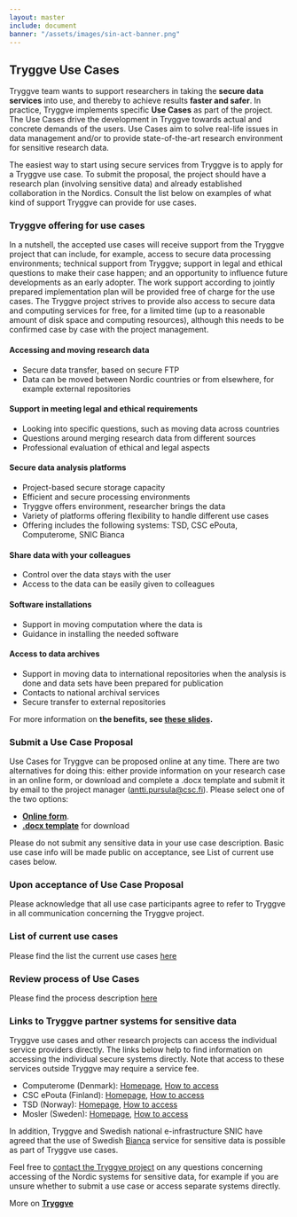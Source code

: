 ```yaml
---
layout: master
include: document
banner: "/assets/images/sin-act-banner.png"
---
```


## Tryggve Use Cases


Tryggve team wants to support researchers in taking the **secure data services** into use, and thereby to achieve results **faster and safer**. In practice, Tryggve implements specific **Use Cases** as part of the project. The Use Cases drive the development in Tryggve towards actual and concrete demands of the users. Use Cases aim to solve real-life issues in data management and/or to provide state-of-the-art research environment for sensitive research data.

The easiest way to start using secure services from Tryggve is to apply for a Tryggve use case. To submit the proposal, the project should have a research plan (involving sensitive data) and already established collaboration in the Nordics. Consult the list below on examples of what kind of support Tryggve can provide for use cases.

### Tryggve offering for use cases

In a nutshell, the accepted use cases will receive support from the Tryggve project that can include, for example, access to secure data processing environments; technical support from Tryggve; support in legal and ethical questions to make their case happen; and an opportunity to influence future developments as an early adopter. The work support according to jointly prepared implementation plan will be provided free of charge for the use cases. The Tryggve project strives to provide also access to secure data and computing services for free, for a limited time (up to a reasonable amount of disk space and computing resources), although this needs to be confirmed case by case with the project management.

#### Accessing and moving research data
* Secure data transfer, based on secure FTP
* Data can be moved between Nordic countries or from elsewhere, for example external repositories

#### Support in meeting legal and ethical requirements
* Looking into specific questions, such as moving data across countries
* Questions around merging research data from different sources
* Professional evaluation of ethical and legal aspects

#### Secure data analysis platforms
* Project-based secure storage capacity
* Efficient and secure processing environments
* Tryggve offers environment, researcher brings the data
* Variety of platforms offering flexibility to handle different use cases
* Offering includes the following systems: TSD, CSC ePouta, Computerome, SNIC Bianca

#### Share data with your colleagues
* Control over the data stays with the user
* Access to the data can be easily given to colleagues

#### Software installations
* Support in moving computation where the data is
* Guidance in installing the needed software

#### Access to data archives
* Support in moving data to international repositories when the analysis is done and data sets have been prepared for publication
* Contacts to national archival services
* Secure transfer to external repositories

For more information on **the benefits, see [these slides](http://www.slideshare.net/anttipursula/tryggve-support-forresearch).**

### Submit a Use Case Proposal

Use Cases for Tryggve can be proposed online at any time. There are two alternatives for doing this: either provide information on your research case in an online form, or download and complete a .docx template and submit it by email to the project manager (antti.pursula@csc.fi). Please select one of the two options:
* **[Online form](https://docs.google.com/forms/d/e/1FAIpQLScWMEzgcuhufIH2ZKsrsxCES3lI1v06pBIed5-ZL523i0Ohxg/formResponse)**.
* **[.docx template](https://wiki.neic.no/wiki/File:Tryggve_Use_Case_form.docx)** for download

Please do not submit any sensitive data in your use case description. Basic use case info will be made public on acceptance, see List of current use cases below.

### Upon acceptance of Use Case Proposal 

Please acknowledge that all use case participants agree to refer to Tryggve in all communication concerning the Tryggve project.

### List of current use cases
Please find the list the current use cases [here](https://docs.google.com/spreadsheets/d/10TT_A_ennA_dfL2f9NAyYBcZiMXFp1BHeR-j3Sfb65E/edit#gid=0)

### Review process of Use Cases
Please find the process description [here](https://docs.google.com/document/d/1gGpUXtdodo2OMP9gGUIvwwM2zOv_zxfFxrwY_sDZQ4Q/edit)

### Links to Tryggve partner systems for sensitive data
Tryggve use cases and other research projects can access the individual service providers directly. The links below help to find information on accessing the individual secure systems directly. Note that access to these services outside Tryggve may require a service fee.

* Computerome (Denmark):
  [Homepage](https://www.computerome.dk/),
  [How to access](https://www.computerome.dk/display/CW/Getting+Started+-+new+users)
* CSC ePouta (Finland):
  [Homepage](https://research.csc.fi/epouta),
  [How to access](https://research.csc.fi/epouta)
* TSD (Norway):
  [Homepage](http://www.uio.no/english/services/it/research/storage/sensitive-data/index.html),
  [How to access](https://www.uio.no/english/services/it/research/sensitive-data/use-tsd/login/index.html)
* Mosler (Sweden):
  [Homepage](https://nbis.se/infrastructure/mosler.html),
  [How to access](https://nbis.se/infrastructure/moslerdoc/support.html)

In addition, Tryggve and Swedish national e-infrastructure SNIC have agreed that the use of Swedish [Bianca](https://uppmax.uu.se/resources/systems/the-bianca-cluster/) service for sensitive data is possible as part of Tryggve use cases. 

Feel free to [contact the Tryggve project](mailto:tryggve@neic.no) on any questions concerning accessing of the Nordic systems
for sensitive data, for example if you are unsure whether to submit a use case or access separate systems directly.

More on **[Tryggve](https://neic.no/tryggve/)**





